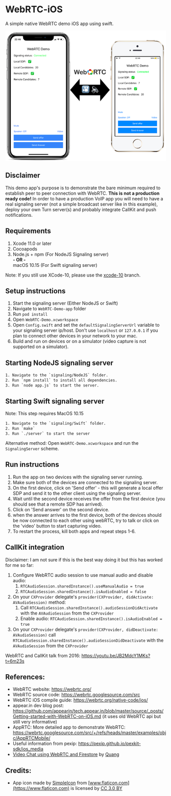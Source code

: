 # WebRTC-iOS
A simple native WebRTC demo iOS app using swift. 

![Screenshots](images/WebRTC.png)

## Disclaimer
This demo app's purpose is to demonstrate the bare minimum required to establish peer to peer connection with WebRTC. **This is not a production ready code!** In order to have a production VoIP app you will need to have a real signaling server (not a simple broadcast server like in this example), deploy your own Turn server(s) and probably integrate CallKit and push notifications.
 

## Requirements
1. Xcode 11.0 or later
2. Cocoapods
3. Node.js + npm (For NodeJS Signaling server)  
**- OR -**  
macOS 10.15 (For Swift signaling server)

Note: If you still use XCode-10, please use the [xcode-10](https://github.com/stasel/WebRTC-iOS/tree/xcode-11) branch.

## Setup instructions
1. Start the signaling server (Either NodeJS or Swift)
2. Navigate to `WebRTC-Demo-app` folder
3. Run `pod install`
4. Open `WebRTC-Demo.xcworkspace`
4. Open `Config.swift` and set the `defaultSignalingServerUrl` variable to your signaling server ip/host. Don't use `localhost` or `127.0.0.1` if you plan to connect other devices in your network to your mac.
5. Build and run on devices or on a simulator (video capture is not supported on a simulator).

## Starting NodeJS signaling server
    1. Navigate to the `signaling/NodeJS` folder.
    2. Run `npm install` to install all dependencies.
    3. Run `node app.js` to start the server.


## Starting Swift signaling server
Note: This step requires MacOS 10.15

    1. Navigate to the `signaling/Swift` folder.
    2. Run `make`
    3. Run `./server` to start the server

Alternative method: Open `WebRTC-Demo.xcworkspace` and run the `SignalingServer` scheme.


## Run instructions
1. Run the app on two devices with the signaling server running.
2. Make sure both of the devices are connected to the signaling server.
3. On the first device, click on 'Send offer' - this will generate a local offer SDP and send it to the other client using the signaling server.
4. Wait until the second device receives the offer from the first device (you should see that a remote SDP has arrived).
5. Click on 'Send answer' on the second device.
6. when the answer arrives to the first device, both of the devices should be now connected to each other using webRTC, try to talk or click on the 'video' button to start capturing video.
7. To restart the process, kill both apps and repeat steps 1-6.

## CallKit integration
Disclaimer: I am not sure if this is the best way doing it but this has worked for me so far:

1. Configure WebRTC audio session to use manual audio and disable audio: 
    1. `RTCAudioSession.sharedInstance().useManualAudio = true`
    2. `RTCAudioSession.sharedInstance().isAudioEnabled = false`
2. On your `CXProvider` delegate's `provider(CXProvider, didActivate: AVAudioSession)` method:
    1. Call `RTCAudioSession.sharedInstance().audioSessionDidActivate` with the `AVAudioSession` from the `CXProvider`
    2. Enable audio: `RTCAudioSession.sharedInstance().isAudioEnabled = true` 
3. On your `CXProvider` delegate's `provider(CXProvider, didDeactivate: AVAudioSession)` call `RTCAudioSession.sharedInstance().audioSessionDidDeactivate` with the `AVAudioSession` from the `CXProvider`

WebRTC and CallKit talk from 2016: https://youtu.be/JB2MdcY1MKs?t=6m23s

## References:
* WebRTC website: https://webrtc.org/
* WebRTC source code: https://webrtc.googlesource.com/src
* WebRTC iOS compile guide: https://webrtc.org/native-code/ios/
* appear.in dev blog post: https://github.com/appearin/tech.appear.in/blob/master/source/_posts/Getting-started-with-WebRTC-on-iOS.md (it uses old WebRTC api but still very informative)
* AppRTC: More detailed app to demonstrate WebRTC: https://webrtc.googlesource.com/src/+/refs/heads/master/examples/objc/AppRTCMobile/
* Useful information from pexip: https://pexip.github.io/pexkit-sdk/ios_media
* [Video Chat using WebRTC and Firestore](https://medium.com/@quangtqag/video-chat-using-webrtc-and-firestore-a925de6f89f4) by [Quang](https://github.com/quangtqag)

## Credits:
* App icon made by [SimpleIcon](https://www.flaticon.com/authors/simpleicon) from [www.flaticon.com](https://www.flaticon.com) is licensed by [CC 3.0 BY](http://creativecommons.org/licenses/by/3.0/)
